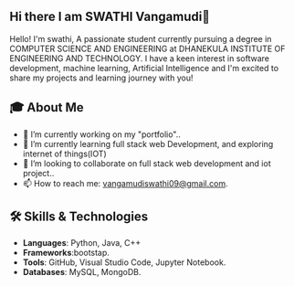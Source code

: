 ## Hi there I am SWATHI Vangamudi👋

  Hello! I'm swathi, 
  A passionate student currently pursuing a degree in COMPUTER SCIENCE AND ENGINEERING at DHANEKULA INSTITUTE OF ENGINEERING AND TECHNOLOGY. 
  I have a keen interest in software development, machine learning, Artificial Intelligence and I'm excited to share my projects and learning journey with you!

## 🎓 About Me
- 🔭 I’m currently working on my "portfolio"..  
- 🌱 I’m currently learning  full stack web Development, and exploring internet of things(IOT) 
- 👯 I’m looking to collaborate on full stack web development and iot project..
- 📫 How to reach me: vangamudiswathi09@gmail.com.
  
## 🛠️ Skills & Technologies
- **Languages**: Python, Java, C++
- **Frameworks**:bootstap.
- **Tools**: GitHub, Visual Studio Code, Jupyter Notebook.
- **Databases**: MySQL, MongoDB.


<!--
## 📈 GitHub Stats
![Your GitHub Stats](https://github-readme-stats.vercel.app/api?username=yourusername&show_icons=true&theme=radical)

## 🌟 Featured Projects
- [**Project 1**](link-to-your-project): A brief description of what this project does. (e.g., "A personal website built with HTML, CSS, and JavaScript to showcase my portfolio.")
- [**Project 2**](link-to-your-project): A brief description of what this project does. (e.g., "A Python script that analyzes data from a CSV file and generates visualizations.")
- [**Project 3**](link-to-your-project): A brief description of what this project does. (e.g., "A simple to-do list application built with React.")

## 📚 Coursework
- [Course 1]: A brief description of what you learned or worked on in this course.
- [Course 2]: A brief description of what you learned or worked on in this course.
- [Course 3]: A brief description of what you learned or worked on in this course.

## 📫 Connect with Me
- [LinkedIn](your-linkedin-profile)
- [Twitter](your-twitter-profile)
- [Personal Website/Blog](your-website)

Thank you for visiting my profile! Feel free to explore my repositories and reach out if you have any questions or just want to connect!

**Swathivangamudi/Swathivangamudi** is a ✨ _special_ ✨ repository because its `README.md` (this file) appears on your GitHub profile.

Here are some ideas to get you started:

- 🔭 I’m currently working on ...
- 🌱 I’m currently learning ...
- 👯 I’m looking to collaborate on ...
- 🤔 I’m looking for help with ...
- 💬 Ask me about ...
- 📫 How to reach me: ...
- 😄 Pronouns: ...
- ⚡ Fun fact: ...
-->
